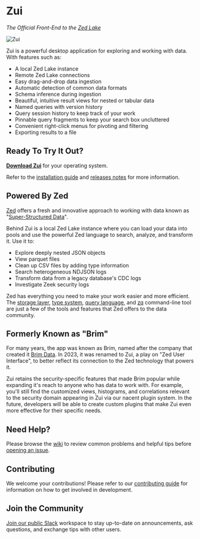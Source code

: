 # Zui

_The Official Front-End to the [Zed Lake](https://zed.brimdata.io/docs/commands/zed)_

![Zui](https://user-images.githubusercontent.com/3460638/216508967-6936f8fd-0579-4e85-8097-f0e22e6ebc27.png)

[](https://www.brimdata.io/download/)

Zui is a powerful desktop application for exploring and working with data. With features such as:

- A local Zed Lake instance
- Remote Zed Lake connections
- Easy drag-and-drop data ingestion
- Automatic detection of common data formats
- Schema inference during ingestion
- Beautiful, intuitive result views for nested or tabular data
- Named queries with version history
- Query session history to keep track of your work
- Pinnable query fragments to keep your search box uncluttered
- Convenient right-click menus for pivoting and filtering
- Exporting results to a file

## Ready To Try It Out?

**[Download Zui](https://www.brimdata.io/download/)** for your operating system.

Refer to the [installation guide](https://github.com/brimdata/brim/wiki/Installation) and
[releases notes](https://github.com/brimdata/brim/releases) for more information.

## Powered By Zed

[Zed](https://zed.brimdata.io/docs) offers a fresh and innovative approach to working with data known as "[Super-Structured Data](https://www.brimdata.io/blog/super-structured-data/)".

Behind Zui is a local Zed Lake instance where you can load your data into pools and use the powerful Zed language to search, analyze, and transform it. Use it to:

- Explore deeply nested JSON objects
- View parquet files
- Clean up CSV files by adding type information
- Search heterogeneous NDJSON logs
- Transform data from a legacy database's CDC logs
- Investigate Zeek security logs

Zed has everything you need to make your work easier and more efficient. The [storage layer](https://zed.brimdata.io/docs/formats), [type system](https://zed.brimdata.io/docs/formats/zed), [query language](https://zed.brimdata.io/docs/language/overview), and [zq](https://zed.brimdata.io/docs/commands/zq) command-line tool are just a few of the tools and features that Zed offers to the data community.

## Formerly Known as "Brim"

For many years, the app was known as Brim, named after the company that created it [Brim Data](https://www.brimdata.io/). In 2023, it was renamed to Zui, a play on "Zed User Interface", to better reflect its connection to the Zed technology that powers it.

Zui retains the security-specific features that made Brim popular while expanding it's reach to anyone who has data to work with. For example, you'll still find the customized views, histograms, and correlations relevant to the security domain appearing in Zui via our nacent plugin system. In the future, developers will be able to create custom plugins that make Zui even more effective for their specific needs.

## Need Help?

Please browse the [wiki](https://github.com/brimdata/brim/wiki) to review common problems and helpful tips before [opening an issue](https://github.com/brimdata/brim/wiki/Troubleshooting#opening-an-issue).

## Contributing

We welcome your contributions! Please refer to our [contributing guide](CONTRIBUTING.md) for information on how to get involved in development.

## Join the Community

[Join our public Slack](https://www.brimdata.io/join-slack/) workspace to stay up-to-date on announcements, ask questions, and exchange tips with other users.

